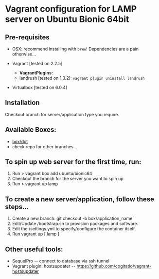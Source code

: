 # Vagrant configuration for LAMP server on Ubuntu Bionic 64bit

## Pre-requisites

* OSX: recommend installing with `brew`! Dependencies are a pain otherwise...
* Vagrant [tested on 2.2.5]
    * **VagrantPlugins:**
    * landrush [tested on 1.3.2]: `vagrant plugin uninstall landrush`

* Virtualbox [tested on 6.0.4]

## Installation

Checkout branch for server/application type you require.

## Available Boxes:
* [box/dot](/box-docs/DOT_README.md)
* check repo for other branches... 

## To spin up web server for the first time, run:

1. Run > vagrant box add ubuntu/bionic64
1. Checkout the branch for the server you want to spin up
1. Run > vagrant up lamp

## To create a new server/application, follow these steps...

1. Create a new branch: git checkout -b box/application_name`
1. Edit/Update /bootstrap.sh to provision packages and software.
1. Edit the /settings.yml to specify/configure the container itself.
1. Run vagrant up [ lamp ]

## Other useful tools:
* SequelPro -- connect to database via ssh tunnel
* Vagrant plugin: hostsupdater -- https://github.com/cogitatio/vagrant-hostsupdater
